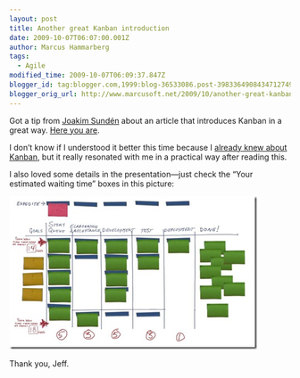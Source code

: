 ```yaml
---
layout: post
title: Another great Kanban introduction
date: 2009-10-07T06:07:00.001Z
author: Marcus Hammarberg
tags:
  - Agile
modified_time: 2009-10-07T06:09:37.847Z
blogger_id: tag:blogger.com,1999:blog-36533086.post-3983364908434712749
blogger_orig_url: http://www.marcusoft.net/2009/10/another-great-kanban-introduction.html
---
```


Got a tip from [Joakim Sundén](http://www.joakimsunden.com/) about an article that introduces Kanban in a great way. [Here you are](http://agileproductdesign.com/blog/2009/kanban_over_simplified.html).

I don’t know if I understood it better this time because I [already knew about Kanban](http://www.marcusoft.net/2009/09/kanban-great-agile-tool.html), but it really resonated with me in a practical way after reading this.

I also loved some details in the presentation—just check the “Your estimated waiting time” boxes in this picture:

![Kanban board](/img/kanban_board%255B1%255D_thumb%255B1%255D.jpg)

Thank you, Jeff.
